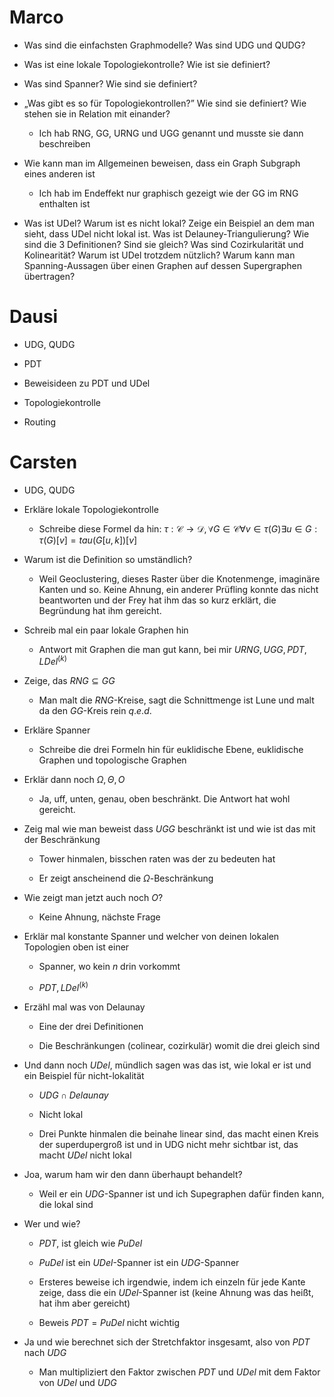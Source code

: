 # Marco

* Was sind die einfachsten Graphmodelle? Was sind UDG und QUDG?

* Was ist eine lokale Topologiekontrolle? Wie ist sie definiert?

* Was sind Spanner? Wie sind sie definiert?

* „Was gibt es so für Topologiekontrollen?” Wie sind sie definiert? Wie stehen sie in Relation mit einander?

    * Ich hab RNG, GG, URNG und UGG genannt und musste sie dann beschreiben

* Wie kann man im Allgemeinen beweisen, dass ein Graph Subgraph eines anderen ist

    * Ich hab im Endeffekt nur graphisch gezeigt wie der GG im RNG enthalten ist

* Was ist UDel? Warum ist es nicht lokal? Zeige ein Beispiel an dem man sieht, dass UDel nicht lokal ist. Was ist Delauney-Triangulierung? Wie sind die 3 Definitionen? Sind sie gleich? Was sind Cozirkularität und Kolinearität? Warum ist UDel trotzdem nützlich? Warum kann man Spanning-Aussagen über einen Graphen auf dessen Supergraphen übertragen?


# Dausi

* UDG, QUDG

* PDT

* Beweisideen zu PDT und UDel

* Topologiekontrolle

* Routing


# Carsten

* UDG, QUDG

* Erkläre lokale Topologiekontrolle

    * Schreibe diese Formel da hin: $\tau: \mathcal{C} \rightarrow \mathcal{D}, \forall G \in \mathcal{C} \forall v \in \tau(G) \exists u \in G: \tau(G)[v] = tau(G[u, k])[v]$

* Warum ist die Definition so umständlich?

    * Weil Geoclustering, dieses Raster über die Knotenmenge, imaginäre Kanten und so. Keine Ahnung, ein anderer Prüfling konnte das nicht beantworten und der Frey hat ihm das so kurz erklärt, die Begründung hat ihm gereicht.

* Schreib mal ein paar lokale Graphen hin

    * Antwort mit Graphen die man gut kann, bei mir $URNG, UGG, PDT, LDel^{(k)}$

* Zeige, das $RNG \subseteq GG$

    * Man malt die $RNG$-Kreise, sagt die Schnittmenge ist Lune und malt da den $GG$-Kreis rein $q.e.d.$

* Erkläre Spanner

    * Schreibe die drei Formeln hin für euklidische Ebene, euklidische Graphen und topologische Graphen

* Erklär dann noch $\Omega, \Theta, O$

    * Ja, uff, unten, genau, oben beschränkt. Die Antwort hat wohl gereicht.

* Zeig mal wie man beweist dass $UGG$ beschränkt ist und wie ist das mit der Beschränkung

    * Tower hinmalen, bisschen raten was der zu bedeuten hat

    * Er zeigt anscheinend die $\Omega$-Beschränkung

* Wie zeigt man jetzt auch noch $O$?

    * Keine Ahnung, nächste Frage

* Erklär mal konstante Spanner und welcher von deinen lokalen Topologien oben ist einer

    * Spanner, wo kein $n$ drin vorkommt

    * $PDT, LDel^{(k)}$

* Erzähl mal was von Delaunay

    * Eine der drei Definitionen

    * Die Beschränkungen (colinear, cozirkulär) womit die drei gleich sind

* Und dann noch $UDel$, mündlich sagen was das ist, wie lokal er ist und ein Beispiel für nicht-lokalität

    * $UDG \cap Delaunay$

    * Nicht lokal

    * Drei Punkte hinmalen die beinahe linear sind, das macht einen Kreis der superdupergroß ist und in UDG nicht mehr sichtbar ist, das macht $UDel$ nicht lokal

* Joa, warum ham wir den dann überhaupt behandelt?

    * Weil er ein $UDG$-Spanner ist und ich Supegraphen dafür finden kann, die lokal sind

* Wer und wie?

    * $PDT$, ist gleich wie $PuDel$

    * $PuDel$ ist ein $UDel$-Spanner ist ein $UDG$-Spanner

    * Ersteres beweise ich irgendwie, indem ich einzeln für jede Kante zeige, dass die ein $UDel$-Spanner ist (keine Ahnung was das heißt, hat ihm aber gereicht)

    * Beweis $PDT = PuDel$ nicht wichtig

* Ja und wie berechnet sich der Stretchfaktor insgesamt, also von $PDT$ nach $UDG$

    * Man multipliziert den Faktor zwischen $PDT$ und $UDel$ mit dem Faktor von $UDel$ und $UDG$
